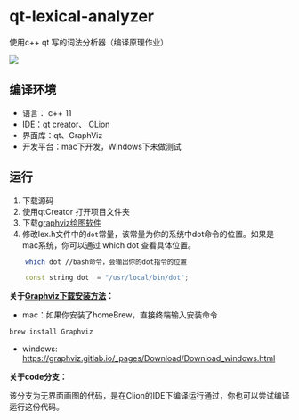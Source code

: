 # qt-lexical-analyzer
使用c++ qt 写的词法分析器（编译原理作业）

![](https://ws3.sinaimg.cn/large/006tKfTcly1fmt3gzdnnmj31ai1eimys.jpg)

## 编译环境

* 语言： c++ 11
* IDE：qt creator、 CLion
* 界面库：qt、GraphViz
* 开发平台：mac下开发，Windows下未做测试 


## 运行

1. 下载源码
2. 使用qtCreator 打开项目文件夹
3. 下载[graphviz绘图软件](https://graphviz.gitlab.io/download/)
4. 修改lex.h文件中的`dot`常量，该常量为你的系统中dot命令的位置。如果是mac系统，你可以通过 which dot 查看具体位置。


```Bash
	which dot //bash命令，会输出你的dot指令的位置
```

```c++
	const string dot  = "/usr/local/bin/dot";
```



**关于[Graphviz下载安装方法](https://graphviz.gitlab.io/download/)：**

* mac：如果你安装了homeBrew，直接终端输入安装命令

```bash
brew install Graphviz
```

* windows: <https://graphviz.gitlab.io/_pages/Download/Download_windows.html>


**关于code分支：**

该分支为无界面画图的代码，是在Clion的IDE下编译运行通过，你也可以尝试编译运行这份代码。